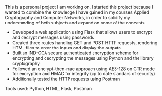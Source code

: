 This is a personal project I am working on. I started this project because I wanted to combine the knowledge I have 
gained in my courses Applied Cryptography and Computer Networks, in order to solidify my understanding of both subjects 
and expand on some of the concepts.

* Developed a web application using Flask that allows users to encrypt and decrypt messages using passwords
* Created three routes handling GET and POST HTTP requests, rendering HTML files to enter the inputs and display the outputs
* Built an IND-CCA secure authenticated encryption scheme for encrypting and decrypting the messages using Python and the library cryptography
* Followed an encrypt-then-mac approach using AES-128 on CTR mode for encryption and HMAC for integrity (up to date standars of security)
* Additionally tested the HTTP requests using Postman

Tools used: Python, HTML, Flask, Postman 

